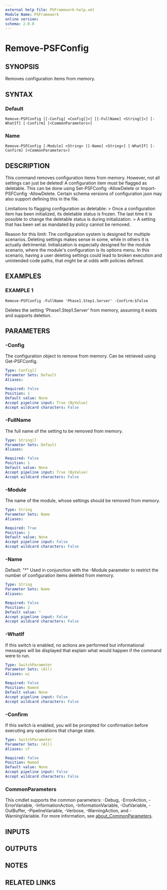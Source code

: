 ```yaml
---
external help file: PSFramework-help.xml
Module Name: PSFramework
online version:
schema: 2.0.0
---
```


# Remove-PSFConfig

## SYNOPSIS
Removes configuration items from memory.

## SYNTAX

### Default
```
Remove-PSFConfig [[-Config] <Config[]>] [[-FullName] <String[]>] [-WhatIf] [-Confirm] [<CommonParameters>]
```

### Name
```
Remove-PSFConfig [-Module] <String> [[-Name] <String>] [-WhatIf] [-Confirm] [<CommonParameters>]
```

## DESCRIPTION
This command removes configuration items from memory.
However, not all settings can just be deleted!
A configuration item must be flagged as deletable.
This can be done using Set-PSFConfig -AllowDelete or Import-PSFConfig -AllowDelete.
Certain schema versions of configuration json may also support defining this in the file.

Limitations to flagging configuration as deletable:
\> Once a configuration item has been initialized, its deletable status is frozen.
  The last time it is possible to change the deletable status is during initialization.
\> A setting that has been set as mandated by policy cannot be removed.

Reason for this limit:
The configuration system is designed for multiple scenarios.
Deleting settings makes sense in some, while in others it is actually detrimental.
Initialization is especially designed for the module scenario, where the module's configuration is its options menu.
In this scenario, having a user deleting settings could lead to broken execution and unintended code paths, that might be at odds with policies defined.

## EXAMPLES

### EXAMPLE 1
```
Remove-PSFConfig -FullName 'Phase1.Step1.Server' -Confirm:$false
```

Deletes the setting 'Phase1.Step1.Server' from memory, assuming it exists and supports deletion.

## PARAMETERS

### -Config
The configuration object to remove from memory.
Can be retrieved using Get-PSFConfig.

```yaml
Type: Config[]
Parameter Sets: Default
Aliases:

Required: False
Position: 1
Default value: None
Accept pipeline input: True (ByValue)
Accept wildcard characters: False
```

### -FullName
The full name of the setting to be removed from memory.

```yaml
Type: String[]
Parameter Sets: Default
Aliases:

Required: False
Position: 1
Default value: None
Accept pipeline input: True (ByValue)
Accept wildcard characters: False
```

### -Module
The name of the module, whose settings should be removed from memory.

```yaml
Type: String
Parameter Sets: Name
Aliases:

Required: True
Position: 1
Default value: None
Accept pipeline input: False
Accept wildcard characters: False
```

### -Name
Default: "*"
Used in conjunction with the -Module parameter to restrict the number of configuration items deleted from memory.

```yaml
Type: String
Parameter Sets: Name
Aliases:

Required: False
Position: 2
Default value: *
Accept pipeline input: False
Accept wildcard characters: False
```

### -WhatIf
If this switch is enabled, no actions are performed but informational messages will be displayed that explain what would happen if the command were to run.

```yaml
Type: SwitchParameter
Parameter Sets: (All)
Aliases: wi

Required: False
Position: Named
Default value: None
Accept pipeline input: False
Accept wildcard characters: False
```

### -Confirm
If this switch is enabled, you will be prompted for confirmation before executing any operations that change state.

```yaml
Type: SwitchParameter
Parameter Sets: (All)
Aliases: cf

Required: False
Position: Named
Default value: None
Accept pipeline input: False
Accept wildcard characters: False
```

### CommonParameters
This cmdlet supports the common parameters: -Debug, -ErrorAction, -ErrorVariable, -InformationAction, -InformationVariable, -OutVariable, -OutBuffer, -PipelineVariable, -Verbose, -WarningAction, and -WarningVariable. For more information, see [about_CommonParameters](http://go.microsoft.com/fwlink/?LinkID=113216).

## INPUTS

## OUTPUTS

## NOTES

## RELATED LINKS
